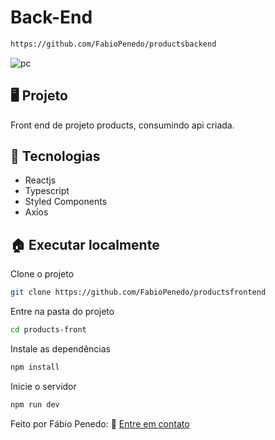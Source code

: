 # Back-End
```bash
https://github.com/FabioPenedo/productsbackend
```

![pc](https://user-images.githubusercontent.com/82732587/203852430-1dda2f0a-b581-47d9-aae1-e9c44c0a9f91.gif)

## 🖥️ Projeto

Front end de projeto products, consumindo api criada.

## 🧱 Tecnologias

+ Reactjs
+ Typescript
+ Styled Components
+ Axios


## 🏠 Executar localmente

Clone o projeto

```bash
git clone https://github.com/FabioPenedo/productsfrontend
```

Entre na pasta do projeto

```bash
cd products-front
```


Instale as dependências

```bash
npm install
```

Inicie o servidor

```bash
npm run dev
```

Feito por Fábio Penedo: 👋 [Entre em contato](https://www.linkedin.com/in/fabiopenedo/)